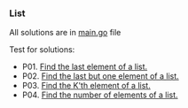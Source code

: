 ### List

All solutions are in [main.go](/list/main.go) file

Test for solutions:

* P01. [Find the last element of a list.](/list/p01_test.go#L3)
* P02. [Find the last but one element of a list.](/list/p02_test.go#L3)
* P03. [Find the K'th element of a list.](/list/p03_test.go#L3)
* P04. [Find the number of elements of a list.](/list/p04_test.go#L3)
